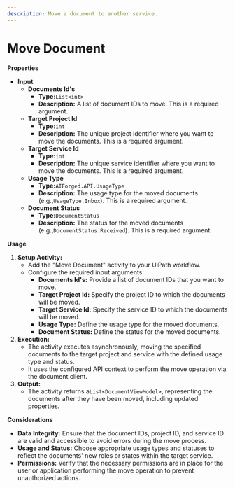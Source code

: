```yaml
---
description: Move a document to another service.
---
```


# Move Document

**Properties**

* **Input**
  * **Documents Id's**
    * **Type:**`List<int>`
    * **Description:** A list of document IDs to move. This is a required argument.
  * **Target Project Id**
    * **Type:**`int`
    * **Description:** The unique project identifier where you want to move the documents. This is a required argument.
  * **Target Service Id**
    * **Type:**`int`
    * **Description:** The unique service identifier where you want to move the documents. This is a required argument.
  * **Usage Type**
    * **Type:**`AIForged.API.UsageType`
    * **Description:** The usage type for the moved documents (e.g.,`UsageType.Inbox`). This is a required argument.
  * **Document Status**
    * **Type:**`DocumentStatus`
    * **Description:** The status for the moved documents (e.g.,`DocumentStatus.Received`). This is a required argument.

**Usage**

1. **Setup Activity:**
   * Add the "Move Document" activity to your UiPath workflow.
   * Configure the required input arguments:
     * **Documents Id's:** Provide a list of document IDs that you want to move.
     * **Target Project Id:** Specify the project ID to which the documents will be moved.
     * **Target Service Id:** Specify the service ID to which the documents will be moved.
     * **Usage Type:** Define the usage type for the moved documents.
     * **Document Status:** Define the status for the moved documents.
2. **Execution:**
   * The activity executes asynchronously, moving the specified documents to the target project and service with the defined usage type and status.
   * It uses the configured API context to perform the move operation via the document client.
3. **Output:**
   * The activity returns a`List<DocumentViewModel>`, representing the documents after they have been moved, including updated properties.

**Considerations**

* **Data Integrity:** Ensure that the document IDs, project ID, and service ID are valid and accessible to avoid errors during the move process.
* **Usage and Status:** Choose appropriate usage types and statuses to reflect the documents' new roles or states within the target service.
* **Permissions:** Verify that the necessary permissions are in place for the user or application performing the move operation to prevent unauthorized actions.

